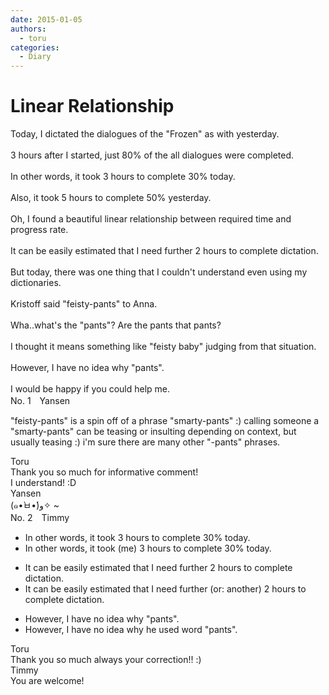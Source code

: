 ```yaml
---
date: 2015-01-05
authors:
  - toru
categories:
  - Diary
---
```


<h1 id="subject_show">Linear Relationship</h1>
<div class="date" hidden>Jan 5, 2015 23:34</div>
<div id="post"><div id="body_show_ori">
Today, I dictated the dialogues of the "Frozen" as with yesterday.<br/><br/>3 hours after I started, just 80% of the all dialogues were completed.<br/><br/>In other words, it took 3 hours to complete 30% today.<br/><br/>Also, it took 5 hours to complete 50% yesterday.<br/><br/>Oh, I found a beautiful linear relationship between required time and progress rate.<br/><br/>It can be easily estimated that I need further 2 hours to complete dictation.<br/><br/>But today, there was one thing that I couldn't understand even using my dictionaries.<br/><br/>Kristoff said "feisty-pants" to Anna.<br/><br/>Wha..what's the "pants"? Are the pants that pants?<br/><br/>I thought it means something like "feisty baby" judging from that situation.<br/><br/>However, I have no idea why "pants".<br/><br/>I would be happy if you could help me.
</div></div>

<!-- more -->

<div id="block"><div class="first_name"> No. 1　<span class="just_name">Yansen</span></div><div id="block2">
<p class="comment_small">
 "feisty-pants" is a spin off of a phrase "smarty-pants" :) calling someone a "smarty-pants" can be teasing or insulting depending on context, but usually teasing :) i'm sure there are many other "-pants" phrases.
</p>

</div><div class="name"><span class="just_name">Toru</span><br>
Thank you so much for informative comment!<br/>I understand! :D
</div>
<div class="name"><span class="just_name">Yansen</span><br>
(๑•̀ㅂ•́)و✧ ~
</div>
</div>
<div id="block"><div class="first_name"> No. 2　<span class="just_name">Timmy</span></div><div id="block2">
<ul class="correction_field">
<li class="incorrect">In other words, it took 3 hours to complete 30% today.</li>
<li class="corrected correct">
In other words, it took (me) 3 hours to complete 30% today.
</li>
</ul>
<ul class="correction_field">
<li class="incorrect">It can be easily estimated that I need further 2 hours to complete dictation.</li>
<li class="corrected correct">
It can be easily estimated that I need further (or: another) 2 hours to complete dictation.
</li>
</ul>
<ul class="correction_field">
<li class="incorrect">However, I have no idea why "pants".</li>
<li class="corrected correct">
However, I have no idea why <span class="f_blue">he used word</span> "pants".
</li>
</ul>
</div><div class="name"><span class="just_name">Toru</span><br>
Thank you so much always your correction!! :)
</div>
<div class="name"><span class="just_name">Timmy</span><br>
You are welcome!
</div>
</div>
